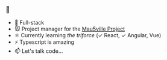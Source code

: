 ### 👋

- 💬 Full-stack 
- 🐭 Project manager for the [Mau5ville Project](https://github.com/Mau5ville-Project)
- ⚛️ Currently learning *the triforce* (✓ React, ✓ Angular, Vue)
- ⚡ Typescript is amazing
- 📫 Let's talk code...
